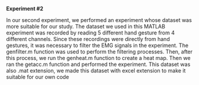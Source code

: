 **Experiment #2**


In our second experiment, we performed an experiment whose dataset was more suitable for our study. 
The dataset we used in this MATLAB experiment was recorded by reading 5 different hand gesture from 4 different channels.
Since these recordings were directly from hand gestures, it was necessary to filter the EMG signals in the experiment.
The genfilter.m function was used to perform the filtering processes. Then, after this process, we run the genheat.m 
function to create a heat map. Then we ran the getacc.m function and performed the experiment. 
This dataset was also .mat extension, we made this dataset with excel extension to make it suitable for our own code
